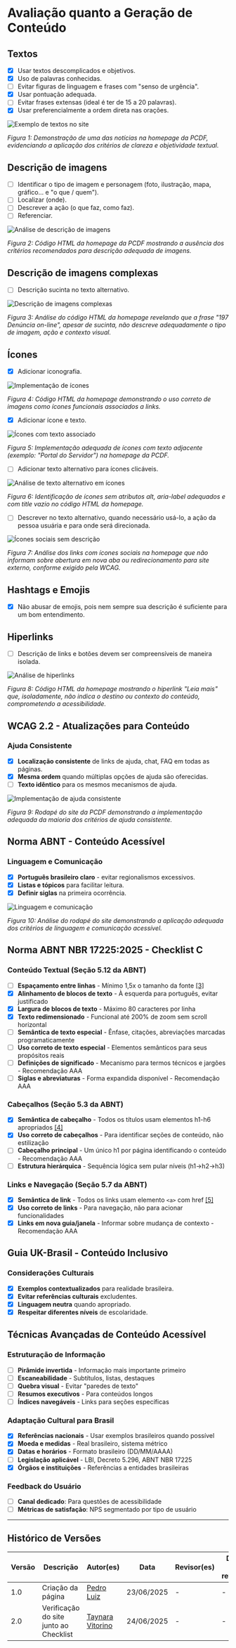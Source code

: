 # Avaliação quanto a Geração de Conteúdo

## Textos
- [x] Usar textos descomplicados e objetivos. 
- [x] Uso de palavras conhecidas. 
- [ ] Evitar figuras de linguagem e frases com "senso de urgência".
- [x] Usar pontuação adequada. 
- [ ] Evitar frases extensas (ideal é ter de 15 a 20 palavras). 
- [x] Usar preferencialmente a ordem direta nas orações. 

![Exemplo de textos no site](imagens/textos1.png)

*Figura 1: Demonstração de uma das notícias na homepage da PCDF, evidenciando a aplicação dos critérios de clareza e objetividade textual.*

## Descrição de imagens
- [ ] Identificar o tipo de imagem e personagem (foto, ilustração, mapa, gráfico... e "o que / quem"). 
- [ ] Localizar (onde). 
- [ ] Descrever a ação (o que faz, como faz). 
- [ ] Referenciar. 

![Análise de descrição de imagens](imagens/descricao_de_imagens1.png)

*Figura 2: Código HTML da homepage da PCDF mostrando a ausência dos critérios recomendados para descrição adequada de imagens.*

## Descrição de imagens complexas
- [ ] Descrição sucinta no texto alternativo.

![Descrição de imagens complexas](imagens/descricao_de_imagens_complexas1.png)

*Figura 3: Análise do código HTML da homepage revelando que a frase "197 Denúncia on-line", apesar de sucinta, não descreve adequadamente o tipo de imagem, ação e contexto visual.*

## Ícones
- [x] Adicionar iconografia. 

![Implementação de ícones](imagens/icones1.png)

*Figura 4: Código HTML da homepage demonstrando o uso correto de imagens como ícones funcionais associados a links.*

- [x] Adicionar ícone e texto. 

![Ícones com texto associado](imagens/icones2.png)

*Figura 5: Implementação adequada de ícones com texto adjacente (exemplo: "Portal do Servidor") na homepage da PCDF.*

- [ ] Adicionar texto alternativo para ícones clicáveis. 

![Análise de texto alternativo em ícones](imagens/icones3.png)

*Figura 6: Identificação de ícones sem atributos alt, aria-label adequados e com title vazio no código HTML da homepage.*

- [ ] Descrever no texto alternativo, quando necessário usá-lo, a ação da pessoa usuária e para onde será direcionada. 

![Ícones sociais sem descrição](imagens/icones4.png)

*Figura 7: Análise dos links com ícones sociais na homepage que não informam sobre abertura em nova aba ou redirecionamento para site externo, conforme exigido pela WCAG.*

## Hashtags e Emojis
- [x] Não abusar de emojis, pois nem sempre sua descrição é suficiente para um bom entendimento. 

## Hiperlinks
- [ ] Descrição de links e botões devem ser compreensíveis de maneira isolada. 

![Análise de hiperlinks](imagens/hiperlinks1.png)

*Figura 8: Código HTML da homepage mostrando o hiperlink "Leia mais" que, isoladamente, não indica o destino ou contexto do conteúdo, comprometendo a acessibilidade.*

## WCAG 2.2 - Atualizações para Conteúdo

### Ajuda Consistente
- [x] **Localização consistente** de links de ajuda, chat, FAQ em todas as páginas.
- [x] **Mesma ordem** quando múltiplas opções de ajuda são oferecidas.
- [ ] **Texto idêntico** para os mesmos mecanismos de ajuda.

![Implementação de ajuda consistente](imagens/ajudaconsistente1.png)

*Figura 9: Rodapé do site da PCDF demonstrando a implementação adequada da maioria dos critérios de ajuda consistente.*

## Norma ABNT - Conteúdo Acessível

### Linguagem e Comunicação
- [x] **Português brasileiro claro** - evitar regionalismos excessivos.
- [x] **Listas e tópicos** para facilitar leitura.
- [x] **Definir siglas** na primeira ocorrência.

![Linguagem e comunicação](imagens/linguagem_e_comunicacao1.png)

*Figura 10: Análise do rodapé do site demonstrando a aplicação adequada dos critérios de linguagem e comunicação acessível.*

## Norma ABNT NBR 17225:2025 - Checklist C

### Conteúdo Textual (Seção 5.12 da ABNT)
- [ ] **Espaçamento entre linhas** - Mínimo 1,5x o tamanho da fonte <a id="TEC3" href="#RP3">[3]</a>
- [x] **Alinhamento de blocos de texto** - À esquerda para português, evitar justificado
- [x] **Largura de blocos de texto** - Máximo 80 caracteres por linha
- [x] **Texto redimensionado** - Funcional até 200% de zoom sem scroll horizontal
- [ ] **Semântica de texto especial** - Ênfase, citações, abreviações marcadas programaticamente
- [ ] **Uso correto de texto especial** - Elementos semânticos para seus propósitos reais
- [ ] **Definições de significado** - Mecanismo para termos técnicos e jargões - Recomendação AAA
- [ ] **Siglas e abreviaturas** - Forma expandida disponível - Recomendação AAA

### Cabeçalhos (Seção 5.3 da ABNT)
- [x] **Semântica de cabeçalho** - Todos os títulos usam elementos h1-h6 apropriados <a id="TEC4" href="#RP4">[4]</a>
- [x] **Uso correto de cabeçalhos** - Para identificar seções de conteúdo, não estilização
- [ ] **Cabeçalho principal** - Um único h1 por página identificando o conteúdo - Recomendação AAA
- [ ] **Estrutura hierárquica** - Sequência lógica sem pular níveis (h1→h2→h3)

### Links e Navegação (Seção 5.7 da ABNT)
- [x] **Semântica de link** - Todos os links usam elemento `<a>` com href <a id="TEC5" href="#RP5">[5]</a>
- [x] **Uso correto de links** - Para navegação, não para acionar funcionalidades
- [x] **Links em nova guia/janela** - Informar sobre mudança de contexto - Recomendação AAA

## Guia UK-Brasil - Conteúdo Inclusivo

### Considerações Culturais
- [x] **Exemplos contextualizados** para realidade brasileira.
- [x] **Evitar referências culturais** excludentes.
- [x] **Linguagem neutra** quando apropriado.
- [x] **Respeitar diferentes níveis** de escolaridade.

## Técnicas Avançadas de Conteúdo Acessível

### Estruturação de Informação
- [ ] **Pirâmide invertida** - Informação mais importante primeiro
- [ ] **Escaneabilidade** - Subtítulos, listas, destaques
- [ ] **Quebra visual** - Evitar "paredes de texto"
- [ ] **Resumos executivos** - Para conteúdos longos
- [ ] **Índices navegáveis** - Links para seções específicas

### Adaptação Cultural para Brasil
- [x] **Referências nacionais** - Usar exemplos brasileiros quando possível
- [x] **Moeda e medidas** - Real brasileiro, sistema métrico
- [x] **Datas e horários** - Formato brasileiro (DD/MM/AAAA)
- [ ] **Legislação aplicável** - LBI, Decreto 5.296, ABNT NBR 17225
- [x] **Órgãos e instituições** - Referências a entidades brasileiras

### Feedback do Usuário
- [ ] **Canal dedicado**: Para questões de acessibilidade
- [ ] **Métricas de satisfação**: NPS segmentado por tipo de usuário

---

## Histórico de Versões

| Versão | Descrição | Autor(es) | Data | Revisor(es) | Data de revisão |
|--------|-----------|-----------|------|-------------|-----------------|
| 1.0 | Criação da página | [Pedro Luiz](https://github.com/pedroluizfo) | 23/06/2025 | - | - |
| 2.0 | Verificação do site junto ao Checklist | [Taynara Vitorino](https://github.com/taybalau) | 24/06/2025 | - | - |